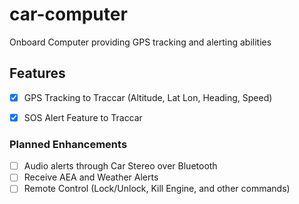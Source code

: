 # car-computer
Onboard Computer providing GPS tracking and alerting abilities

## Features
- [x] GPS Tracking to Traccar (Altitude, Lat Lon, Heading, Speed)
- [x] SOS Alert Feature to Traccar


### Planned Enhancements
- [ ] Audio alerts through Car Stereo over Bluetooth
- [ ] Receive AEA and Weather Alerts
- [ ] Remote Control (Lock/Unlock, Kill Engine, and other commands)
